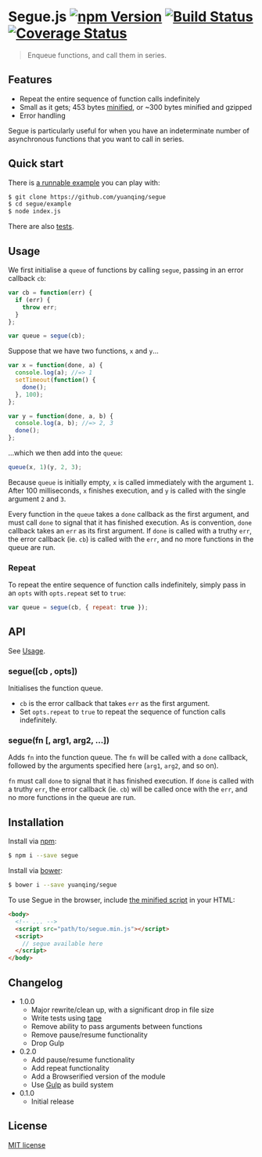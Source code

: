 # Segue.js [![npm Version](http://img.shields.io/npm/v/segue.svg?style=flat)](https://www.npmjs.org/package/segue) [![Build Status](https://img.shields.io/travis/yuanqing/segue.svg?style=flat)](https://travis-ci.org/yuanqing/segue) [![Coverage Status](https://img.shields.io/coveralls/yuanqing/segue.svg?style=flat)](https://coveralls.io/r/yuanqing/segue)

> Enqueue functions, and call them in series.

## Features

- Repeat the entire sequence of function calls indefinitely
- Small as it gets; 453 bytes [minified](https://github.com/yuanqing/segue/blob/master/segue.min.js), or ~300 bytes minified and gzipped
- Error handling

Segue is particularly useful for when you have an indeterminate number of asynchronous functions that you want to call in series.

## Quick start

There is [a runnable example](https://github.com/yuanqing/segue/blob/master/example/index.js) you can play with:

```bash
$ git clone https://github.com/yuanqing/segue
$ cd segue/example
$ node index.js
```

There are also [tests](https://github.com/yuanqing/segue/blob/master/test/index.js).

## Usage

We first initialise a `queue` of functions by calling `segue`, passing in an error callback `cb`:

```js
var cb = function(err) {
  if (err) {
    throw err;
  }
};

var queue = segue(cb);
```

Suppose that we have two functions, `x` and `y`&hellip;

```js
var x = function(done, a) {
  console.log(a); //=> 1
  setTimeout(function() {
    done();
  }, 100);
};

var y = function(done, a, b) {
  console.log(a, b); //=> 2, 3
  done();
};
```

&hellip;which we then add into the `queue`:

```js
queue(x, 1)(y, 2, 3);
```

Because `queue` is initially empty, `x` is called immediately with the argument `1`. After 100 milliseconds, `x` finishes execution, and `y` is called with the single argument `2` and `3`.

Every function in the `queue` takes a `done` callback as the first argument, and must call `done` to signal that it has finished execution. As is convention, `done` callback takes an `err` as its first argument. If `done` is called with a truthy `err`, the error callback (ie. `cb`) is called with the `err`, and no more functions in the queue are run.

### Repeat

To repeat the entire sequence of function calls indefinitely, simply pass in an `opts` with `opts.repeat` set to `true`:

```js
var queue = segue(cb, { repeat: true });
```

## API

See [Usage](#usage).

### segue([cb , opts])

Initialises the function queue.

- `cb` is the error callback that takes `err` as the first argument.
- Set `opts.repeat` to `true` to repeat the sequence of function calls indefinitely.

### segue(fn [, arg1, arg2, &hellip;])

Adds `fn` into the function queue. The `fn` will be called with a `done` callback, followed by the arguments specified here (`arg1`, `arg2`, and so on).

`fn` must call `done` to signal that it has finished execution. If `done` is called with a truthy `err`, the error callback (ie. `cb`) will be called once with the `err`, and no more functions in the queue are run.

## Installation

Install via [npm](https://npmjs.com/):

```bash
$ npm i --save segue
```

Install via [bower](http://bower.io/):

```bash
$ bower i --save yuanqing/segue
```

To use Segue in the browser, include [the minified script](https://github.com/yuanqing/segue/blob/master/segue.min.js) in your HTML:

```html
<body>
  <!-- ... -->
  <script src="path/to/segue.min.js"></script>
  <script>
    // segue available here
  </script>
</body>
```

## Changelog

- 1.0.0
  - Major rewrite/clean up, with a significant drop in file size
  - Write tests using [tape](https://github.com/substack/tape)
  - Remove ability to pass arguments between functions
  - Remove pause/resume functionality
  - Drop Gulp
- 0.2.0
  - Add pause/resume functionality
  - Add repeat functionality
  - Add a Browserified version of the module
  - Use [Gulp](http://gulpjs.com/) as build system
- 0.1.0
  - Initial release

## License

[MIT license](https://github.com/yuanqing/segue/blob/master/LICENSE)
